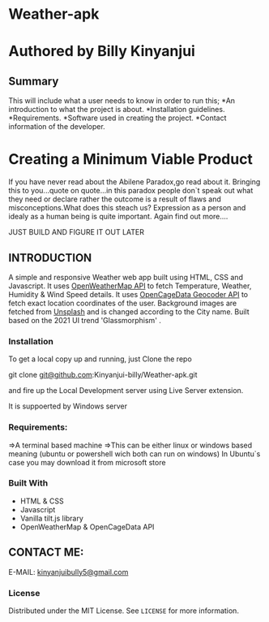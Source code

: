# Weather-apk

<h1>Authored by Billy Kinyanjui</h1>

<h2> Summary</h2>

This will include what a user needs to know in order to run this;
*An introduction to what the project is about.
*Installation guidelines.
*Requirements.
*Software used in creating the project.
*Contact information of the developer.

# Creating a Minimum Viable Product
If you have never read about the Abilene Paradox,go read about it. Bringing this to you...quote on quote...in this paradox
people don`t speak out what they need or declare rather the outcome is a result of flaws and misconceptions.What does this steach us? Expression as a person
and idealy as a human being is quite important. Again find out more....

JUST BUILD AND FIGURE IT OUT LATER

## INTRODUCTION

A simple and responsive Weather web app built using HTML, CSS and Javascript. It uses <a href="https://openweathermap.org/api">OpenWeatherMap API</a> to fetch Temperature, Weather, Humidity & Wind Speed details. It uses <a href="https://opencagedata.com/api">OpenCageData Geocoder API</a> to fetch exact location coordinates of the user. Background images are fetched from <a href="https://source.unsplash.com">Unsplash</a> and is changed according to the City name. Built based on the 2021 UI trend 'Glassmorphism' <a href="https://uxdesign.cc/glassmorphism-in-user-interfaces-1f39bb1308c9"></a>.

### Installation

To get a local copy up and running, just Clone the repo

git clone git@github.com:Kinyanjui-billy/Weather-apk.git

and fire up the Local Development server using Live Server extension.

It is suppoerted by Windows server

### Requirements:

=>A terminal based machine
=>This can be either linux or windows based meaning (ubuntu or powershell wich both can run on windows)
In Ubuntu`s case you may download it from microsoft store
### Built With

* HTML & CSS
* Javascript
* Vanilla tilt.js library
* OpenWeatherMap & OpenCageData API

## CONTACT ME:
E-MAIL: kinyanjuibully5@gmail.com
   
### License

Distributed under the MIT License. See `LICENSE` for more information.
